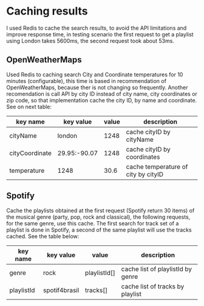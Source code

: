 # Caching results
I used Redis to cache the search results, to avoid the API limitations and improve response time, in testing scenario the first request to get a playlist using London takes 5600ms, the second request took about 53ms.
## OpenWeatherMaps
Used Redis to caching search City and Coordinate temperatures for 10 minutes (configurable), this time is based in recommendation of OpenWeatherMaps, because ther is not changing so frequently. Another recomendation is call API by city ID instead of city name, city coordinates or zip code, so that implementation cache the city ID, by name and coordinate. See on next table:

| key name   | key value | value | description |
|----------|--------|--|--|
| cityName | london | 1248 | cache cityID by cityName |
| cityCoordinate | 29.95:-90.07 | 1248 | cache cityID by coordinates |
| temperature | 1248 | 30.6 | cache temperature of city by cityID |

## Spotify
Cache the playlists obtained at the first request (Spotify return 30 items) of the musical genre (party, pop, rock and classical), the following requests, for the same genre, use this cache. The first search for track set of a playlist is done in Spotify, a second of the same playlist will use the tracks cached. See the table below:

| key name  | key value     | value         | description |
|---------- |---------------|---------------|------------ |
| genre     | rock          | playlistId[]  | cache list of playlistId by genre |
| playlistId| spotif4brasil | tracks[]      | cache list of tracks by playlist |
